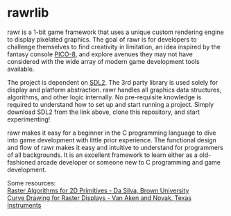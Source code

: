 

# rawrlib

rawr is a 1-bit game framework that uses a unique custom rendering engine to display pixelated graphics. The goal of rawr is for developers to challenge themselves to find creativity in limitation, an idea inspired by the fantasy console [PICO-8](https://www.lexaloffle.com/pico-8.php), and explore avenues they may not have considered with the wide array of modern game development tools available.

The project is dependent on [SDL2](https://github.com/libsdl-org/SDL/releases/tag/release-2.30.6). The 3rd party library is used solely for display and platform abstraction. rawr handles all graphics data structures, algorithms, and other logic internally. No pre-requisite knowledge is required to understand how to set up and start running a project. Simply download SDL2 from the link above, clone this repository, and start experimenting!

rawr makes it easy for a beginner in the C programming language to dive into game development with little prior experience. The functional design and flow of rawr makes it easy and intuitive to understand for programmers of all backgrounds. It is an excellent framework to learn either as a old-fashioned arcade developer or someone new to C programming and game development.


Some resources:
<br>
[Raster Algorithms for 2D Primitives - Da Silva, Brown University](https://cs.brown.edu/media/filer_public/88/9c/889c4b64-6979-4d31-a4fe-3904a681b978/dasilva.pdf)
<br>
[Curve Drawing for Raster Displays - Van Aken and Novak, Texas Instruments](https://dl.acm.org/doi/pdf/10.1145/282918.282943)